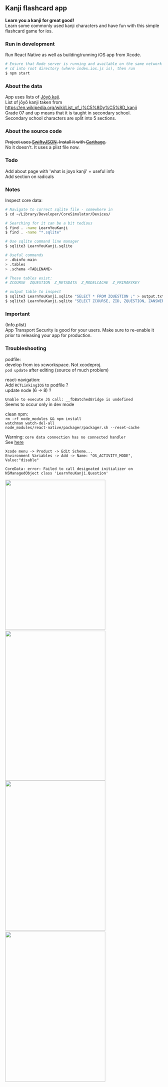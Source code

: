 
Kanji flashcard app 
-------------------

**Learn you a kanji for great good!**  
Learn some commonly used kanji characters and have fun with this simple flashcard game for ios.  

### Run in development
Run React Native as well as building/running iOS app from Xcode.

```bash
# Ensure that Node server is running and available on the same network
# cd into root directory (where index.ios.js is), then run
$ npm start
```


### About the data
App uses lists of [Jōyō kaji](https://en.wikipedia.org/wiki/J%C5%8Dy%C5%8D_kanji).  
List of jōyō kanji taken from https://en.wikipedia.org/wiki/List_of_j%C5%8Dy%C5%8D_kanji  
Grade 07 and up means that it is taught in secondary school.  
Secondary school characters are split into 5 sections.  


### About the source code
~~Project uses [SwiftyJSON](https://github.com/SwiftyJSON/SwiftyJSON). Install it with [Carthage](https://github.com/Carthage/Carthage).~~  
No it doesn't. It uses a plist file now.


### Todo
Add about page with 'what is joyo kanji' + useful info  
Add section on radicals  


### Notes
Inspect core data:  

```bash
# Navigate to correct sqlite file - somewhere in 
$ cd ~/Library/Developer/CoreSimulator/Devices/

# Searching for it can be a bit tedious
$ find . -name LearnYouKanji
$ find . -name "*.sqlite"

# Use sqlite command line manager 
$ sqlite3 LearnYouKanji.sqlite

# Useful commands 
> .dbinfo main 
> .tables
> .schema <TABLENAME>

# These tables exist:  
# ZCOURSE  ZQUESTION  Z_METADATA  Z_MODELCACHE  Z_PRIMARYKEY  

# output table to inspect
$ sqlite3 LearnYouKanji.sqlite "SELECT * FROM ZQUESTION ;" > output.txt
$ sqlite3 LearnYouKanji.sqlite "SELECT ZCOURSE, ZID, ZQUESTION, ZANSWER, ZSTRENGTH FROM ZQUESTION ORDER BY ZID ASC;" > output.txt
```


### Important  
(Info.plist)  
App Transport Security is good for your users. Make sure to re-enable it prior to releasing your app for production.  


### Troubleshooting  
podfile:  
develop from ios xcworkspace. Not xcodeproj.  
`pod update` after editing (source of much problem)  

react-navigation:  
Add `RCTLinkingIOS` to podfile ?  
update node (6 -> 8) ?  

`Unable to execute JS call: __fbBatchedBridge is undefined`  
Seems to occur only in dev mode  

clean npm:  
`rm -rf node_modules && npm install`  
`watchman watch-del-all`  
`node_modules/react-native/packager/packager.sh --reset-cache`

Warning: `core data connection has no connected handler`  
See [here](https://stackoverflow.com/questions/44081674/react-native-connection-has-no-connection-handler-error-meaning)
```
Xcode menu -> Product -> Edit Scheme...
Environment Variables -> Add -> Name: "OS_ACTIVITY_MODE", Value:"disable"
```

`CoreData: error: Failed to call designated initializer on NSManagedObject class 'LearnYouKanji.Question'`


<span><img src="https://github.com/JamieRobertson/learn-you-kanji/blob/master/screenshots/github/lyk-screenshot-1.png" width="320" height="480" />&nbsp;<img src="https://github.com/JamieRobertson/learn-you-kanji/blob/master/screenshots/github/lyk-screenshot-2.png" width="320" height="480" /><br style="clear: both;"><img src="https://github.com/JamieRobertson/learn-you-kanji/blob/master/screenshots/github/lyk-screenshot-3.png" width="320" height="480" />&nbsp;<img src="https://github.com/JamieRobertson/learn-you-kanji/blob/master/screenshots/github/lyk-screenshot-4.png" width="320" height="480" /></span>
